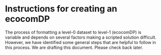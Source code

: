 # Instructions for creating an ecocomDP

The process of formatting a level-0 dataset to level-1 (ecocomDP) is variable and depends on several factors making a scripted solution difficult. However, we have identified some general steps that are helpful to follow in this process. We are drafting this document. Please check back later.

